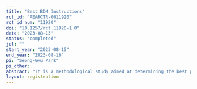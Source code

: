 ```yaml
---
title: "Best BDM Instructions"
rct_id: "AEARCTR-0011920"
rct_id_num: "11920"
doi: "10.1257/rct.11920-1.0"
date: "2023-08-13"
status: "completed"
jel: ""
start_year: "2023-08-15"
end_year: "2023-08-16"
pi: "Seong-Gyu Park"
pi_other:
abstract: "It is a methodological study aimed at determining the best practical way to write instructions in a survey using the BDM (Becker-DeGroot-Marschak) mechanism."
layout: registration
---
```


